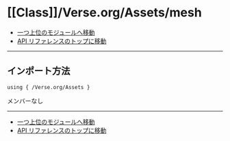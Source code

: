 # [[Class]]/Verse.org/Assets/mesh

- [一つ上位のモジュールへ移動](../main.md)
- [API リファレンスのトップに移動](../../../main.md)

---

## インポート方法

```verse
using { /Verse.org/Assets }
```

メンバーなし

---

- [一つ上位のモジュールへ移動](../main.md)
- [API リファレンスのトップに移動](../../../main.md)
